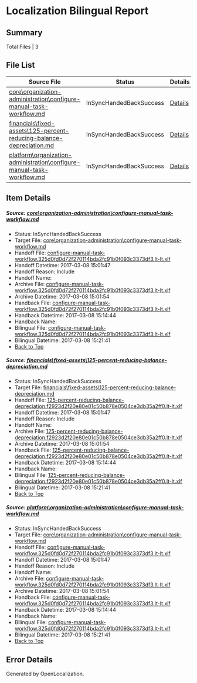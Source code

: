 # <a name='report-top'></a> Localization Bilingual Report

## Summary
 Total Files | 3

## File List
 Source File | Status | Details 
 ----------- | ------ | ------- 
 [core\organization-administration\configure-manual-task-workflow.md](https://github.com/OpenLocalizationTestOrg/AX-Docs-Sandbox/blob/b97d17ceabfd25c52c5f0c1e96a123bae6941c5a/core/organization-administration/configure-manual-task-workflow.md) | InSyncHandedBackSuccess | [Details](#00ee9ea3dcfbe3d7be326ec02f7445760981f9bc109)
 [financials\fixed-assets\125-percent-reducing-balance-depreciation.md](https://github.com/OpenLocalizationTestOrg/AX-Docs-Sandbox/blob/b97d17ceabfd25c52c5f0c1e96a123bae6941c5a/financials/fixed-assets/125-percent-reducing-balance-depreciation.md) | InSyncHandedBackSuccess | [Details](#c7517f60469506190ab8038b22e5ec2879bad9c52688)
 [platform\organization-administration\configure-manual-task-workflow.md](https://github.com/OpenLocalizationTestOrg/AX-Docs-Sandbox/blob/14cac983e4afb29dc10e7b563801985a6eea97ed/platform/organization-administration/configure-manual-task-workflow.md) | InSyncHandedBackSuccess | [Details](#00ee9ea3dcfbe3d7be326ec02f7445760981f9bc5000)

## Item Details
##### <a name='00ee9ea3dcfbe3d7be326ec02f7445760981f9bc109'></a> Source: [core\organization-administration\configure-manual-task-workflow.md](https://github.com/OpenLocalizationTestOrg/AX-Docs-Sandbox/blob/b97d17ceabfd25c52c5f0c1e96a123bae6941c5a/core/organization-administration/configure-manual-task-workflow.md)
* Status: InSyncHandedBackSuccess
* Target File: [core\organization-administration\configure-manual-task-workflow.md](https://github.com/OpenLocalizationTestOrg/AX-Docs-Sandbox.lt-lt/blob/be8de17fad4d7f8012920c6e6993e527ac2606ef/core/organization-administration/configure-manual-task-workflow.md)
* Handoff File: [configure-manual-task-workflow.325d0fd0d72f270114bda2fc91b0f093c3373df3.lt-lt.xlf](https://github.com/OpenLocalizationTestOrg/AX-Docs-Sandbox.handoff/blob/42bbf81a0b338b8a7f0ed34171fa228c36a4a71b/ol-handoff/OpenLocalizationTestOrg/AX-Docs-Sandbox.lt-lt/master/basic/configure-manual-task-workflow.325d0fd0d72f270114bda2fc91b0f093c3373df3.lt-lt.xlf)
* Handoff Datetime: 2017-03-08 15:01:47
* Handoff Reason: Include
* Handoff Name: 
* Archive File: [configure-manual-task-workflow.325d0fd0d72f270114bda2fc91b0f093c3373df3.lt-lt.xlf](https://github.com/OpenLocalizationTestOrg/AX-Docs-Sandbox.handoff/blob/6da087b99094ed9d65438f06774d975a19a5f244/ol-archive/OpenLocalizationTestOrg/AX-Docs-Sandbox.lt-lt/master/basic/configure-manual-task-workflow.325d0fd0d72f270114bda2fc91b0f093c3373df3.lt-lt.xlf)
* Archive Datetime: 2017-03-08 15:01:54
* Handback File: [configure-manual-task-workflow.325d0fd0d72f270114bda2fc91b0f093c3373df3.lt-lt.xlf](https://github.com/OpenLocalizationTestOrg/AX-Docs-Sandbox.handback/blob/b9ff2baaab9215caa9665e5e17f124d47bd3bcde/ol-handback/OpenLocalizationTestOrg/AX-Docs-Sandbox.lt-lt/master/basic/configure-manual-task-workflow.325d0fd0d72f270114bda2fc91b0f093c3373df3.lt-lt.xlf)
* Handback Datetime: 2017-03-08 15:14:44
* Handback Name: 
* Bilingual File: [configure-manual-task-workflow.325d0fd0d72f270114bda2fc91b0f093c3373df3.lt-lt.xlf](https://github.com/OpenLocalizationTestOrg/AX-Docs-Sandbox.handback/blob/b9ff2baaab9215caa9665e5e17f124d47bd3bcde/ol-handback/OpenLocalizationTestOrg/AX-Docs-Sandbox.lt-lt/master/basic/configure-manual-task-workflow.325d0fd0d72f270114bda2fc91b0f093c3373df3.lt-lt.xlf)
* Bilingual Datetime: 2017-03-08 15:21:41
* [Back to Top](#report-top)

##### <a name='c7517f60469506190ab8038b22e5ec2879bad9c52688'></a> Source: [financials\fixed-assets\125-percent-reducing-balance-depreciation.md](https://github.com/OpenLocalizationTestOrg/AX-Docs-Sandbox/blob/b97d17ceabfd25c52c5f0c1e96a123bae6941c5a/financials/fixed-assets/125-percent-reducing-balance-depreciation.md)
* Status: InSyncHandedBackSuccess
* Target File: [financials\fixed-assets\125-percent-reducing-balance-depreciation.md](https://github.com/OpenLocalizationTestOrg/AX-Docs-Sandbox.lt-lt/blob/be8de17fad4d7f8012920c6e6993e527ac2606ef/financials/fixed-assets/125-percent-reducing-balance-depreciation.md)
* Handoff File: [125-percent-reducing-balance-depreciation.f2923d2f20e80e01c50b878e0504ce3db35a2ff0.lt-lt.xlf](https://github.com/OpenLocalizationTestOrg/AX-Docs-Sandbox.handoff/blob/42bbf81a0b338b8a7f0ed34171fa228c36a4a71b/ol-handoff/OpenLocalizationTestOrg/AX-Docs-Sandbox.lt-lt/master/basic/125-percent-reducing-balance-depreciation.f2923d2f20e80e01c50b878e0504ce3db35a2ff0.lt-lt.xlf)
* Handoff Datetime: 2017-03-08 15:01:47
* Handoff Reason: Include
* Handoff Name: 
* Archive File: [125-percent-reducing-balance-depreciation.f2923d2f20e80e01c50b878e0504ce3db35a2ff0.lt-lt.xlf](https://github.com/OpenLocalizationTestOrg/AX-Docs-Sandbox.handoff/blob/6da087b99094ed9d65438f06774d975a19a5f244/ol-archive/OpenLocalizationTestOrg/AX-Docs-Sandbox.lt-lt/master/basic/125-percent-reducing-balance-depreciation.f2923d2f20e80e01c50b878e0504ce3db35a2ff0.lt-lt.xlf)
* Archive Datetime: 2017-03-08 15:01:54
* Handback File: [125-percent-reducing-balance-depreciation.f2923d2f20e80e01c50b878e0504ce3db35a2ff0.lt-lt.xlf](https://github.com/OpenLocalizationTestOrg/AX-Docs-Sandbox.handback/blob/b9ff2baaab9215caa9665e5e17f124d47bd3bcde/ol-handback/OpenLocalizationTestOrg/AX-Docs-Sandbox.lt-lt/master/basic/125-percent-reducing-balance-depreciation.f2923d2f20e80e01c50b878e0504ce3db35a2ff0.lt-lt.xlf)
* Handback Datetime: 2017-03-08 15:14:44
* Handback Name: 
* Bilingual File: [125-percent-reducing-balance-depreciation.f2923d2f20e80e01c50b878e0504ce3db35a2ff0.lt-lt.xlf](https://github.com/OpenLocalizationTestOrg/AX-Docs-Sandbox.handback/blob/b9ff2baaab9215caa9665e5e17f124d47bd3bcde/ol-handback/OpenLocalizationTestOrg/AX-Docs-Sandbox.lt-lt/master/basic/125-percent-reducing-balance-depreciation.f2923d2f20e80e01c50b878e0504ce3db35a2ff0.lt-lt.xlf)
* Bilingual Datetime: 2017-03-08 15:21:41
* [Back to Top](#report-top)

##### <a name='00ee9ea3dcfbe3d7be326ec02f7445760981f9bc5000'></a> Source: [platform\organization-administration\configure-manual-task-workflow.md](https://github.com/OpenLocalizationTestOrg/AX-Docs-Sandbox/blob/14cac983e4afb29dc10e7b563801985a6eea97ed/platform/organization-administration/configure-manual-task-workflow.md)
* Status: InSyncHandedBackSuccess
* Target File: [core\organization-administration\configure-manual-task-workflow.md](https://github.com/OpenLocalizationTestOrg/AX-Docs-Sandbox.lt-lt/blob/be8de17fad4d7f8012920c6e6993e527ac2606ef/core/organization-administration/configure-manual-task-workflow.md)
* Handoff File: [configure-manual-task-workflow.325d0fd0d72f270114bda2fc91b0f093c3373df3.lt-lt.xlf](https://github.com/OpenLocalizationTestOrg/AX-Docs-Sandbox.handoff/blob/42bbf81a0b338b8a7f0ed34171fa228c36a4a71b/ol-handoff/OpenLocalizationTestOrg/AX-Docs-Sandbox.lt-lt/master/basic/configure-manual-task-workflow.325d0fd0d72f270114bda2fc91b0f093c3373df3.lt-lt.xlf)
* Handoff Datetime: 2017-03-08 15:01:47
* Handoff Reason: Include
* Handoff Name: 
* Archive File: [configure-manual-task-workflow.325d0fd0d72f270114bda2fc91b0f093c3373df3.lt-lt.xlf](https://github.com/OpenLocalizationTestOrg/AX-Docs-Sandbox.handoff/blob/6da087b99094ed9d65438f06774d975a19a5f244/ol-archive/OpenLocalizationTestOrg/AX-Docs-Sandbox.lt-lt/master/basic/configure-manual-task-workflow.325d0fd0d72f270114bda2fc91b0f093c3373df3.lt-lt.xlf)
* Archive Datetime: 2017-03-08 15:01:54
* Handback File: [configure-manual-task-workflow.325d0fd0d72f270114bda2fc91b0f093c3373df3.lt-lt.xlf](https://github.com/OpenLocalizationTestOrg/AX-Docs-Sandbox.handback/blob/b9ff2baaab9215caa9665e5e17f124d47bd3bcde/ol-handback/OpenLocalizationTestOrg/AX-Docs-Sandbox.lt-lt/master/basic/configure-manual-task-workflow.325d0fd0d72f270114bda2fc91b0f093c3373df3.lt-lt.xlf)
* Handback Datetime: 2017-03-08 15:14:44
* Handback Name: 
* Bilingual File: [configure-manual-task-workflow.325d0fd0d72f270114bda2fc91b0f093c3373df3.lt-lt.xlf](https://github.com/OpenLocalizationTestOrg/AX-Docs-Sandbox.handback/blob/b9ff2baaab9215caa9665e5e17f124d47bd3bcde/ol-handback/OpenLocalizationTestOrg/AX-Docs-Sandbox.lt-lt/master/basic/configure-manual-task-workflow.325d0fd0d72f270114bda2fc91b0f093c3373df3.lt-lt.xlf)
* Bilingual Datetime: 2017-03-08 15:21:41
* [Back to Top](#report-top)


## Error Details

Generated by OpenLocalization.
